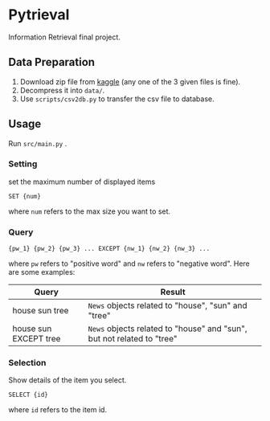 # Pytrieval

Information Retrieval final project.

## Data Preparation

1. Download zip file from [kaggle](https://www.kaggle.com/snapcrack/all-the-news) (any one of the 3 given files is fine).
2. Decompress it into `data/`.
3. Use `scripts/csv2db.py` to transfer the csv file to database.

## Usage

Run `src/main.py` .

### Setting

set the maximum number of displayed items

```SET {num}```

where `num` refers to the max size you want to set.

### Query

```
{pw_1} {pw_2} {pw_3} ... EXCEPT {nw_1} {nw_2} {nw_3} ...
```

where `pw` refers to "positive word" and `nw` refers to "negative word". Here are some examples:

| Query                 | Result                                                       |
| --------------------- | ------------------------------------------------------------ |
| house sun tree        | `News` objects related to "house", "sun" and "tree"          |
| house sun EXCEPT tree | `News` objects related to "house" and "sun", but not related to "tree" |

### Selection

Show details of the item you select.

```SELECT {id}```

where `id` refers to the item id. 
